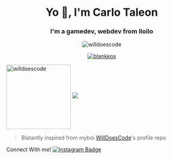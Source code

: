<h1 align="center">Yo 👋, I'm Carlo Taleon</h1>
<h3 align="center">I'm a gamedev, webdev from Iloilo</h3>
<p align="center"> <img src="https://komarev.com/ghpvc/?username=blankeos&label=Profile%20views&color=0e75b6&style=flat" alt="willdoescode" /> </p>

<p align="center"> <a href="https://github.com/ryo-ma/github-profile-trophy"><img src="https://github-profile-trophy.vercel.app/?username=blankeos&theme=onedark&margin-w=15&margin-h=15&column=7" alt="blankeos" /></a> </p>

<div>
<img height="170" align="center" src="https://github-readme-stats.vercel.app/api?username=blankeos&count_private=true&include_all_commits=true&theme=onedark" alt="willdoescode" />
<img src="https://github-readme-stats.vercel.app/api/top-langs/?username=blankeos&layout=compact&theme=onedark&langs_count=15" />
</div>

> Blatantly inspired from myboi <a href="https://github.com/willdoescode">WillDoesCode</a>'s profile repo

Connect With me!
[![Instagram Badge](https://img.shields.io/badge/-@taleoncarlo-purple?style=flat&logo=instagram&logoColor=white&link=https://instagram.com/taleoncarlo/)](https://instagram.com/taleoncarlo/)

<!--
**Blankeos/Blankeos** is a ✨ _special_ ✨ repository because its `README.md` (this file) appears on your GitHub profile.

Here are some ideas to get you started:

- 🔭 I’m currently working on ...
- 🌱 I’m currently learning ...
- 👯 I’m looking to collaborate on ...
- 🤔 I’m looking for help with ...
- 💬 Ask me about ...
- 📫 How to reach me: ...
- 😄 Pronouns: ...
- ⚡ Fun fact: ...
-->
